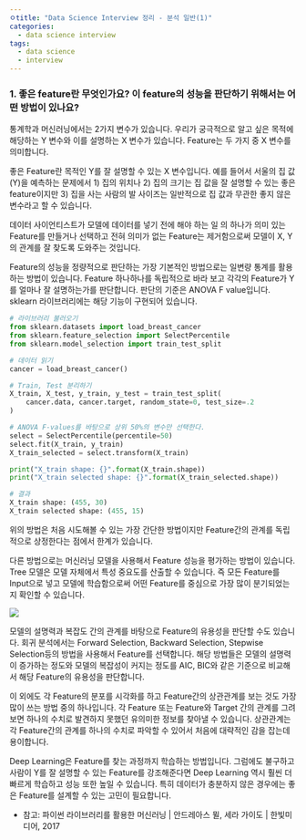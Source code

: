 ```yaml
---
ㅇtitle: "Data Science Interview 정리 - 분석 일반(1)"
categories:
  - data science interview
tags:
  - data science
  - interview
---
```


### 1. 좋은 feature란 무엇인가요? 이 feature의 성능을 판단하기 위해서는 어떤 방법이 있나요?

통계학과 머신러닝에서는 2가지 변수가 있습니다. 우리가 궁극적으로 알고 싶은 목적에 해당하는 Y 변수와 이를 설명하는 X 변수가 있습니다. Feature는 두 가지 중 X 변수를 의미합니다. 

좋은 Feature란 목적인 Y를 잘 설명할 수 있는 X 변수입니다. 예를 들어서 서울의 집 값(Y)을 예측하는 문제에서 1) 집의 위치나 2) 집의 크기는 집 값을 잘 설명할 수 있는 좋은 feature이지만 3) 집을 사는 사람의 발 사이즈는 일반적으로 집 값과 무관한 좋지 않은 변수라고 할 수 있습니다.

데이터 사이언티스트가 모델에 데이터를 넣기 전에 해야 하는 일 의 하나가 의미 있는 Feature를 만들거나 선택하고 전혀 의미가 없는 Feature는 제거함으로써 모델이 X, Y의 관계를 잘 찾도록 도와주는 것입니다.



Feature의 성능을 정량적으로 판단하는 가장 기본적인 방법으로는 일변량 통계를 활용하는 방법이 있습니다. Feature 하나하나를 독립적으로 바라 보고 각각의 Feature가 Y를 얼마나 잘 설명하는가를 판단합니다. 판단의 기준은 ANOVA F value입니다. sklearn 라이브러리에는 해당 기능이 구현되어 있습니다.

```python
# 라이브러리 불러오기
from sklearn.datasets import load_breast_cancer
from sklearn.feature_selection import SelectPercentile
from sklearn.model_selection import train_test_split

# 데이터 읽기
cancer = load_breast_cancer()

# Train, Test 분리하기
X_train, X_test, y_train, y_test = train_test_split(
    cancer.data, cancer.target, random_state=0, test_size=.2
)

# ANOVA F-values를 바탕으로 상위 50%의 변수만 선택한다.
select = SelectPercentile(percentile=50)
select.fit(X_train, y_train)
X_train_selected = select.transform(X_train)

print("X_train shape: {}".format(X_train.shape))
print("X_train selected shape: {}".format(X_train_selected.shape))

# 결과
X_train shape: (455, 30)
X_train selected shape: (455, 15)
```

위의 방법은 처음 시도해볼 수 있는 가장 간단한 방법이지만 Feature간의 관계를 독립적으로 상정한다는 점에서 한계가 있습니다. 

다른 방법으로는 머신러닝 모델을 사용해서 Feature 성능을 평가하는 방법이 있습니다. Tree 모델은 모델 자체에서 특성 중요도를 산출할 수 있습니다. 즉 모든 Feature를 Input으로 넣고 모델에 학습함으로써 어떤 Feature를 중심으로 가장 많이 분기되었는지 확인할 수 있습니다.

![](/Users/lifesailor/Desktop/project/lifesailor/github/data-science-interview-answer/image/feature-importance.png)

모델의 설명력과 복잡도 간의 관계를 바탕으로 Feature의 유용성을 판단할 수도 있습니다. 회귀 분석에서는 Forward Selection, Backward Selection, Stepwise Selection등의 방법을 사용해서 Feature를 선택합니다. 해당 방법들은 모델의 설명력이 증가하는 정도와 모델의 복잡성이 커지는 정도를 AIC, BIC와 같은 기준으로 비교해서 해당 Feature의 유용성을 판단합니다.



이 외에도 각 Feature의 분포를 시각화를 하고 Feature간의 상관관계를 보는 것도 가장 많이 쓰는 방법 중의 하나입니다. 각 Feature 또는 Feature와 Target 간의 관계를 그려보면 하나의 수치로 발견하지 못했던 유의미한 정보를 찾아낼 수 있습니다. 상관관계는 각 Feature간의 관계를 하나의 수치로 파악할 수 있어서 처음에 대략적인 감을 잡는데 용이합니다.



Deep Learning은 Feature를 찾는 과정까지 학습하는 방법입니다. 그럼에도 불구하고 사람이 Y를 잘 설명할 수 있는 Feature를 강조해준다면 Deep Learning 역시 훨씬 더 빠르게 학습하고 성능 또한 높일 수 있습니다. 특히 데이터가 충분하지 않은 경우에는 좋은 Feature를 설계할 수 있는 고민이 필요합니다.



- 참고: 파이썬 라이브러리를 활용한 머신러닝 | 안드레아스 뮐, 세라 가이도 | 한빛미디어, 2017